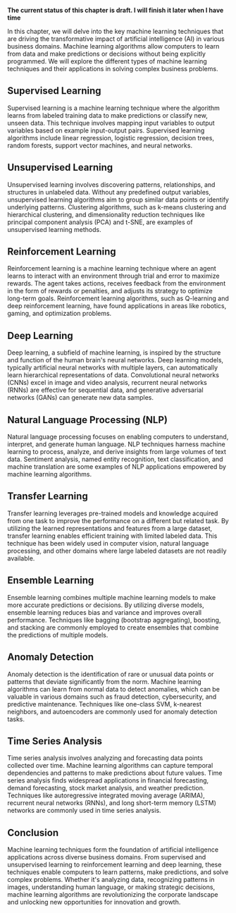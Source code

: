 **The current status of this chapter is draft. I will finish it later when I have time**

In this chapter, we will delve into the key machine learning techniques that are driving the transformative impact of artificial intelligence (AI) in various business domains. Machine learning algorithms allow computers to learn from data and make predictions or decisions without being explicitly programmed. We will explore the different types of machine learning techniques and their applications in solving complex business problems.

**Supervised Learning**
-----------------------

Supervised learning is a machine learning technique where the algorithm learns from labeled training data to make predictions or classify new, unseen data. This technique involves mapping input variables to output variables based on example input-output pairs. Supervised learning algorithms include linear regression, logistic regression, decision trees, random forests, support vector machines, and neural networks.

**Unsupervised Learning**
-------------------------

Unsupervised learning involves discovering patterns, relationships, and structures in unlabeled data. Without any predefined output variables, unsupervised learning algorithms aim to group similar data points or identify underlying patterns. Clustering algorithms, such as k-means clustering and hierarchical clustering, and dimensionality reduction techniques like principal component analysis (PCA) and t-SNE, are examples of unsupervised learning methods.

**Reinforcement Learning**
--------------------------

Reinforcement learning is a machine learning technique where an agent learns to interact with an environment through trial and error to maximize rewards. The agent takes actions, receives feedback from the environment in the form of rewards or penalties, and adjusts its strategy to optimize long-term goals. Reinforcement learning algorithms, such as Q-learning and deep reinforcement learning, have found applications in areas like robotics, gaming, and optimization problems.

**Deep Learning**
-----------------

Deep learning, a subfield of machine learning, is inspired by the structure and function of the human brain's neural networks. Deep learning models, typically artificial neural networks with multiple layers, can automatically learn hierarchical representations of data. Convolutional neural networks (CNNs) excel in image and video analysis, recurrent neural networks (RNNs) are effective for sequential data, and generative adversarial networks (GANs) can generate new data samples.

**Natural Language Processing (NLP)**
-------------------------------------

Natural language processing focuses on enabling computers to understand, interpret, and generate human language. NLP techniques harness machine learning to process, analyze, and derive insights from large volumes of text data. Sentiment analysis, named entity recognition, text classification, and machine translation are some examples of NLP applications empowered by machine learning algorithms.

**Transfer Learning**
---------------------

Transfer learning leverages pre-trained models and knowledge acquired from one task to improve the performance on a different but related task. By utilizing the learned representations and features from a large dataset, transfer learning enables efficient training with limited labeled data. This technique has been widely used in computer vision, natural language processing, and other domains where large labeled datasets are not readily available.

**Ensemble Learning**
---------------------

Ensemble learning combines multiple machine learning models to make more accurate predictions or decisions. By utilizing diverse models, ensemble learning reduces bias and variance and improves overall performance. Techniques like bagging (bootstrap aggregating), boosting, and stacking are commonly employed to create ensembles that combine the predictions of multiple models.

**Anomaly Detection**
---------------------

Anomaly detection is the identification of rare or unusual data points or patterns that deviate significantly from the norm. Machine learning algorithms can learn from normal data to detect anomalies, which can be valuable in various domains such as fraud detection, cybersecurity, and predictive maintenance. Techniques like one-class SVM, k-nearest neighbors, and autoencoders are commonly used for anomaly detection tasks.

**Time Series Analysis**
------------------------

Time series analysis involves analyzing and forecasting data points collected over time. Machine learning algorithms can capture temporal dependencies and patterns to make predictions about future values. Time series analysis finds widespread applications in financial forecasting, demand forecasting, stock market analysis, and weather prediction. Techniques like autoregressive integrated moving average (ARIMA), recurrent neural networks (RNNs), and long short-term memory (LSTM) networks are commonly used in time series analysis.

**Conclusion**
--------------

Machine learning techniques form the foundation of artificial intelligence applications across diverse business domains. From supervised and unsupervised learning to reinforcement learning and deep learning, these techniques enable computers to learn patterns, make predictions, and solve complex problems. Whether it's analyzing data, recognizing patterns in images, understanding human language, or making strategic decisions, machine learning algorithms are revolutionizing the corporate landscape and unlocking new opportunities for innovation and growth.
